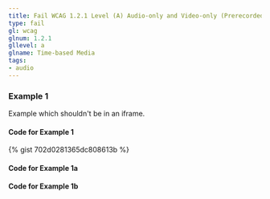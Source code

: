 ```yaml
---
title: Fail WCAG 1.2.1 Level (A) Audio-only and Video-only (Prerecorded)
type: fail
gl: wcag
glnum: 1.2.1
gllevel: a
glname: Time-based Media
tags:
- audio
---
```


### Example 1
Example which shouldn't be in an iframe.

#### Code for Example 1
{% gist 702d0281365dc808613b  %}

#### Code for Example 1a
<script src="https://gist.github.com/garcialo/702d0281365dc808613b.js"></script>

#### Code for Example 1b
<script src="https://gist.githubusercontent.com/garcialo/702d0281365dc808613b/raw"></script>
